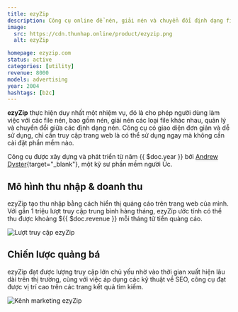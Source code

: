 ```yaml
---
title: ezyZip
description: Công cụ online để nén, giải nén và chuyển đổi định dạng file nén
image:
  src: https://cdn.thunhap.online/product/ezyzip.png
  alt: ezyZip

homepage: ezyzip.com
status: active
categories: [utility]
revenue: 8000
models: advertising
year: 2004
hashtags: [b2c]
---
```


__ezyZip__ thực hiện duy nhất một nhiệm vụ, đó là cho phép người dùng làm việc với các file nén, bao gồm nén, giải nén các loại file khác nhau, quản lý và chuyển đổi giữa các định dạng nén. Công cụ có giao diện đơn giản và dễ sử dụng, chỉ cần truy cập trang web là có thể sử dụng ngay mà không cần cài đặt phần mềm nào.

Công cụ được xây dựng và phát triển từ năm {{ $doc.year }} bởi [Andrew Dyster](https://twitter.com/andrewdyster){target="_blank"}, một kỹ sư phần mềm người Úc.

## Mô hình thu nhập & doanh thu

ezyZip tạo thu nhập bằng cách hiển thị quảng cáo trên trang web của mình. Với gần 1 triệu lượt truy cập trung bình hàng tháng, ezyZip ước tính có thể thu được khoảng ${{ $doc.revenue }} mỗi tháng từ tiền quảng cáo.

![Lượt truy cập ezyZip](https://cdn.thunhap.online/product/ezyzip+traffic.png)

## Chiến lược quảng bá

ezyZip đạt được lượng truy cập lớn chủ yếu nhờ vào thời gian xuất hiện lâu dài trên thị trường, cùng với việc áp dụng các kỹ thuật về SEO, công cụ đạt được vị trí cao trên các trang kết quả tìm kiếm.

![Kênh marketing ezyZip](https://cdn.thunhap.online/product/ezyzip+channels.png)
